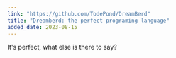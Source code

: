 ```yaml
---
link: "https://github.com/TodePond/DreamBerd"
title: "Dreamberd: the perfect programing language"
added_date: 2023-08-15
---
```

It's perfect, what else is there to say?
